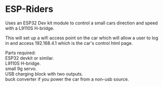 # ESP-Riders

Uses an ESP32 Dev kit module to control a small cars direction and speed with a L9110S H-bridge.

This will set up a wifi access point on the car which will allow a user to log in and access 192.168.4.1 which is the car's control html page.

Parts required:       
                 ESP32 devkit or similar.    
                 L9110S H-bridge.     
                 small 9g servo.      
                 USB charging block with two outputs.    
                 buck converter if you power the car from a non-usb source.
                 
